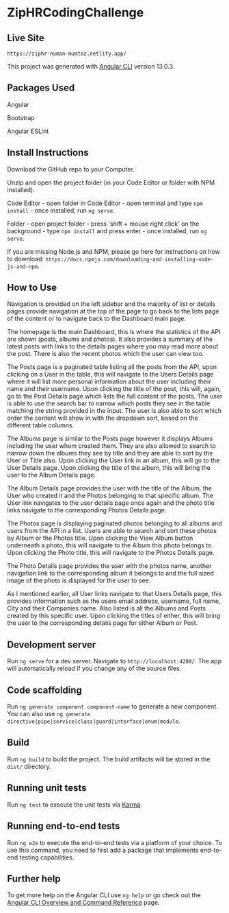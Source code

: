 # ZipHRCodingChallenge

## Live Site

`https://ziphr-numan-mumtaz.netlify.app/`

This project was generated with [Angular CLI](https://github.com/angular/angular-cli) version 13.0.3.

## Packages Used

Angular

Bootstrap

Angular ESLint

## Install Instructions

Download the GitHub repo to your Computer.

Unzip and open the project folder (in your Code Editor or folder with NPM installed).

Code Editor - open folder in Code Editor - open terminal and type `npm install` - once installed, run `ng serve`.

Folder - open project folder - press 'shift + mouse right click' on the background - type `npm install` and press enter - once installed, run `ng serve`.

If you are missing Node.js and NPM, please go here for instructions on how to download: `https://docs.npmjs.com/downloading-and-installing-node-js-and-npm`.

## How to Use

Navigation is provided on the left sidebar and the majority of list or details pages provide navigation at the top of the page to go back to the lists page of the content or to navigate back to the Dashboard main page.

The homepage is the main Dashboard, this is where the statistics of the API are shown (posts, albums and photos). It also provides a summary of the latest posts with links to
the details pages where you may read more about the post. There is also the recent photos which the user can view too.

The Posts page is a paginated table listing all the posts from the API, upon clicking on a User in the table, this will navigate to the Users Details page where it will list
more personal information about the user including their name and their username. Upon clicking the title of the post, this will, again, go to the Post Details page which lists
the full content of the posts. The user is able to use the search bar to narrow which posts they see in the table matching the string provided in the input. The user is also able
to sort which order the content will show in with the dropdown sort, based on the different table columns.

The Albums page is similar to the Posts page however it displays Albums including the user whom created them. They are also allowed to search to narrow down the albums they see
by title and they are able to sort by the User or Title also. Upon clicking the User link in an album, this will go to the User Details page. Upon clicking the title of the album,
this will bring the user to the Album Details page.

The Album Details page provides the user with the title of the Album, the User who created it and the Photos belonging to that specific album. The User link navigates to the
user details page once again and the photo title links navigate to the corresponding Photos Details page.

The Photos page is displaying paginated photos belonging to all albums and users from the API in a list. Users are able to search and sort these photos by Album or the Photos title.
Upon clicking the View Album button underneath a photo, this will navigate to the Album this photo belongs to. Upon clicking the Photo title, this will navigate to the Photos Details
page.

The Photo Details page provides the user with the photos name, another navigation link to the corresponding album it belongs to and the full sized image of the photo is displayed for
the user to see.

As I mentioned earlier, all User links navigate to that Users Details page, this provides information such as the users email address, username, full name, City and their Companies name.
Also listed is all the Albums and Posts created by this specific user. Upon clicking the titles of either, this will bring the user to the corresponding details page for either Album or Post.

## Development server

Run `ng serve` for a dev server. Navigate to `http://localhost:4200/`. The app will automatically reload if you change any of the source files.

## Code scaffolding

Run `ng generate component component-name` to generate a new component. You can also use `ng generate directive|pipe|service|class|guard|interface|enum|module`.

## Build

Run `ng build` to build the project. The build artifacts will be stored in the `dist/` directory.

## Running unit tests

Run `ng test` to execute the unit tests via [Karma](https://karma-runner.github.io).

## Running end-to-end tests

Run `ng e2e` to execute the end-to-end tests via a platform of your choice. To use this command, you need to first add a package that implements end-to-end testing capabilities.

## Further help

To get more help on the Angular CLI use `ng help` or go check out the [Angular CLI Overview and Command Reference](https://angular.io/cli) page.
